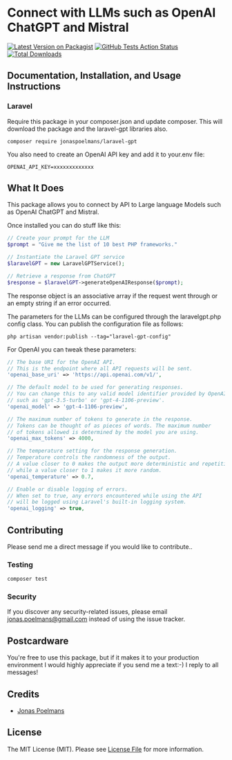 # Connect with LLMs such as OpenAI ChatGPT and Mistral

[![Latest Version on Packagist](https://img.shields.io/packagist/v/jonaspoelmans/laravel-gpt.svg)](https://packagist.org/packages/jonaspoelmans/laravel-gpt)
[![GitHub Tests Action Status](https://img.shields.io/github/actions/workflow/status/jonaspoelmans/laravel-gpt/run-tests-L8.yml?branch=main&label=Tests)](https://github.com/spatie/laravel-permission/actions?query=workflow%3ATests+branch%3Amain)
[![Total Downloads](https://img.shields.io/packagist/dt/jonaspoelmans/laravel-gpt.svg?style=flat-square)](https://packagist.org/packages/spatie/laravel-permission)

## Documentation, Installation, and Usage Instructions

### Laravel
Require this package in your composer.json and update composer. This will download the package and the laravel-gpt libraries also.

    composer require jonaspoelmans/laravel-gpt

You also need to create an OpenAI API key and add it to your.env file:

    OPENAI_API_KEY=xxxxxxxxxxxxx

## What It Does
This package allows you to connect by API to Large language Models such as OpenAI ChatGPT and Mistral.

Once installed you can do stuff like this:

```php
// Create your prompt for the LLM
$prompt = "Give me the list of 10 best PHP frameworks."

// Instantiate the Laravel GPT service
$laravelGPT = new LaravelGPTService();

// Retrieve a response from ChatGPT
$response = $laravelGPT->generateOpenAIResponse($prompt);
```

The response object is an associative array if the request went through or an empty string if an error occurred.

The parameters for the LLMs can be configured through the laravelgpt.php config class. You can publish the configuration file as follows:

    php artisan vendor:publish --tag="laravel-gpt-config" 

For OpenAI you can tweak these parameters:
```php
// The base URI for the OpenAI API.
// This is the endpoint where all API requests will be sent.
'openai_base_uri' => 'https://api.openai.com/v1/',

// The default model to be used for generating responses.
// You can change this to any valid model identifier provided by OpenAI,
// such as 'gpt-3.5-turbo' or 'gpt-4-1106-preview'.
'openai_model' => 'gpt-4-1106-preview',

// The maximum number of tokens to generate in the response.
// Tokens can be thought of as pieces of words. The maximum number
// of tokens allowed is determined by the model you are using.
'openai_max_tokens' => 4000,

// The temperature setting for the response generation.
// Temperature controls the randomness of the output.
// A value closer to 0 makes the output more deterministic and repetitive,
// while a value closer to 1 makes it more random.
'openai_temperature' => 0.7,

// Enable or disable logging of errors.
// When set to true, any errors encountered while using the API
// will be logged using Laravel's built-in logging system.
'openai_logging' => true,
```
## Contributing

Please send me a direct message if you would like to contribute..

### Testing

``` bash
composer test
```

### Security

If you discover any security-related issues, please email [jonas.poelmans@gmail.com](mailto:jonas.poelmans@gmail.com) instead of using the issue tracker.

## Postcardware

You're free to use this package, but if it makes it to your production environment I would highly appreciate if you send me a text:-) I reply to all messages!

## Credits

- [Jonas Poelmans](https://github.com/jonaspoelmans)

## License

The MIT License (MIT). Please see [License File](LICENSE.md) for more information.
